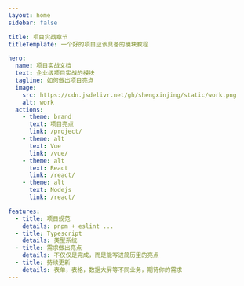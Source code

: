 ```yaml
---
layout: home
sidebar: false

title: 项目实战章节 
titleTemplate: 一个好的项目应该具备的模块教程

hero:
  name: 项目实战文档
  text: 企业级项目实战的模块
  tagline: 如何做出项目亮点
  image:
    src: https://cdn.jsdelivr.net/gh/shengxinjing/static/work.png
    alt: work
  actions:
    - theme: brand
      text: 项目亮点
      link: /project/
    - theme: alt
      text: Vue
      link: /vue/
    - theme: alt
      text: React
      link: /react/
    - theme: alt
      text: Nodejs
      link: /react/

features:
  - title: 项目规范
    details: pnpm + eslint ...
  - title: Typescript
    details: 类型系统
  - title: 需求做出亮点
    details: 不仅仅是完成，而是能写进简历里的亮点
  - title: 持续更新 
    details: 表单，表格，数据大屏等不同业务，期待你的需求
---
```

